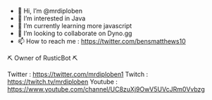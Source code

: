 - 👋 Hi, I’m @mrdiploben
- 👀 I’m interested in Java
- 🌱 I’m currently learning more javascript
- 💞️ I’m looking to collaborate on Dyno.gg
- 📫 How to reach me : https://twitter.com/bensmatthews10

⛏️ Owner of RusticBot ⛏️

Twitter : https://twitter.com/mrdiploben1
Twitch : https://twitch.tv/mrdiploben
Youtube : https://www.youtube.com/channel/UC8zuXj9OwV5UVcJRm0Vvbzg

